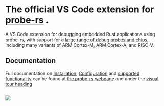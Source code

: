 # The official VS Code extension for [probe-rs](https://probe.rs/) .

A VS Code extension for debugging embedded Rust applications using probe-rs, with support for a [large range of debug probes and chips](https://probe.rs/targets/?manufacturer=SHOW_ALL_MANUFACTURERS&family=SHOW_ALL_FAMILIES), including many variants of ARM Cortex-M, ARM Cortex-A, and RISC-V.

## Documentation

Full documentation on [Installation](https://probe.rs/docs/tools/debugger/#installation), [Configuration](https://probe.rs/docs/tools/debugger/#usage-and-configuration) and [supported functionality](https://probe.rs/docs/tools/debugger/#current-working-functionality-and-known-limitations)
can be found at [the probe-rs webpage](https://probe.rs/docs/tools/debugger/) and
under the [visual tour
heading](https://probe.rs/docs/tools/debugger/#a-visual-guide-of-implemented-features)

<img style="margin-top: 1em; margin-bottom: 1em; max-width:100%; max-height:100%; width: auto; height: auto;" src="https://probe.rs/images/probe-rs-debugger.gif" />
